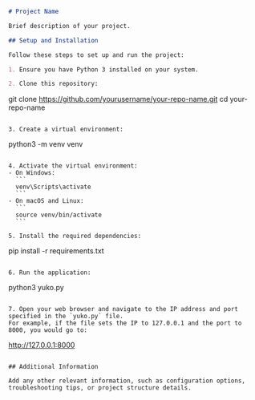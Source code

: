 
```markdown
# Project Name

Brief description of your project.

## Setup and Installation

Follow these steps to set up and run the project:

1. Ensure you have Python 3 installed on your system.

2. Clone this repository:
   ```
   git clone https://github.com/yourusername/your-repo-name.git
   cd your-repo-name
   ```

3. Create a virtual environment:
   ```
   python3 -m venv venv
   ```

4. Activate the virtual environment:
   - On Windows:
     ```
     venv\Scripts\activate
     ```
   - On macOS and Linux:
     ```
     source venv/bin/activate
     ```

5. Install the required dependencies:
   ```
   pip install -r requirements.txt
   ```

6. Run the application:
   ```
   python3 yuko.py
   ```

7. Open your web browser and navigate to the IP address and port specified in the `yuko.py` file.
   For example, if the file sets the IP to 127.0.0.1 and the port to 8000, you would go to:
   ```
   http://127.0.0.1:8000
   ```

## Additional Information

Add any other relevant information, such as configuration options, troubleshooting tips, or project structure details.

```